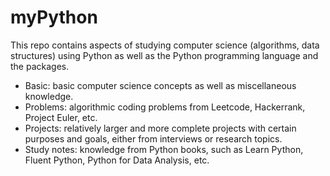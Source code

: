 # myPython

This repo contains aspects of studying computer science (algorithms, data structures) using Python as well as the Python programming language and the packages.

- Basic: basic computer science concepts as well as miscellaneous knowledge.
- Problems: algorithmic coding problems from Leetcode, Hackerrank, Project Euler, etc.
- Projects: relatively larger and more complete projects with certain purposes and goals, either from interviews or research topics.
- Study notes: knowledge from Python books, such as Learn Python, Fluent Python, Python for Data Analysis, etc.
